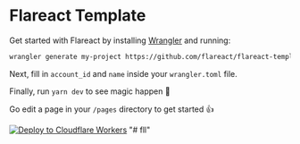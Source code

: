 # Flareact Template

Get started with Flareact by installing [Wrangler](https://github.com/cloudflare/wrangler) and running:

```bash
wrangler generate my-project https://github.com/flareact/flareact-template
```

Next, fill in `account_id` and `name` inside your `wrangler.toml` file.

Finally, run `yarn dev` to see magic happen 🎉

Go edit a page in your `/pages` directory to get started 👍

[![Deploy to Cloudflare Workers](https://deploy.workers.cloudflare.com/button?paid=true)](https://deploy.workers.cloudflare.com/?url=https://github.com/vsamaru/flareact)
"# fll" 
